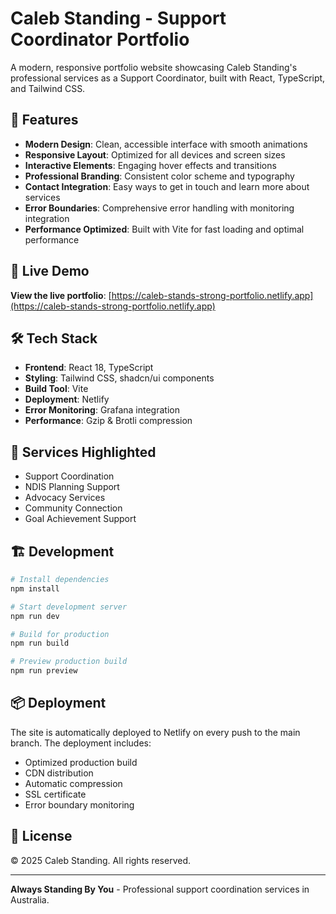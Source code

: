 # Caleb Standing - Support Coordinator Portfolio

A modern, responsive portfolio website showcasing Caleb Standing's professional services as a Support Coordinator, built with React, TypeScript, and Tailwind CSS.

## 🌟 Features

- **Modern Design**: Clean, accessible interface with smooth animations
- **Responsive Layout**: Optimized for all devices and screen sizes
- **Interactive Elements**: Engaging hover effects and transitions
- **Professional Branding**: Consistent color scheme and typography
- **Contact Integration**: Easy ways to get in touch and learn more about services
- **Error Boundaries**: Comprehensive error handling with monitoring integration
- **Performance Optimized**: Built with Vite for fast loading and optimal performance

## 🚀 Live Demo

**View the live portfolio**: [https://caleb-stands-strong-portfolio.netlify.app](https://caleb-stands-strong-portfolio.netlify.app)

## 🛠️ Tech Stack

- **Frontend**: React 18, TypeScript
- **Styling**: Tailwind CSS, shadcn/ui components
- **Build Tool**: Vite
- **Deployment**: Netlify
- **Error Monitoring**: Grafana integration
- **Performance**: Gzip & Brotli compression

## 📱 Services Highlighted

- Support Coordination
- NDIS Planning Support
- Advocacy Services
- Community Connection
- Goal Achievement Support

## 🏗️ Development

```bash
# Install dependencies
npm install

# Start development server
npm run dev

# Build for production
npm run build

# Preview production build
npm run preview
```

## 📦 Deployment

The site is automatically deployed to Netlify on every push to the main branch. The deployment includes:

- Optimized production build
- CDN distribution
- Automatic compression
- SSL certificate
- Error boundary monitoring

## 📄 License

© 2025 Caleb Standing. All rights reserved.

---

**Always Standing By You** - Professional support coordination services in Australia.
